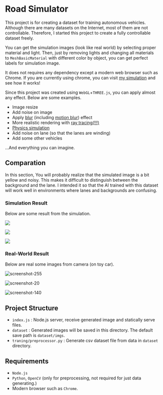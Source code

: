 # Road Simulator

This project is for creating a dataset for training autonomous vehicles. Although there are many datasets on the Internet, most of them are not controllable. Therefore, I started this project to create a fully controllable dataset freely.

You can get the simulation images (look like real world) by selecting proper material and light. Then, just by removing lights and changing all materials to `MeshBasicMaterial` with different color by object, you can get perfect labels for simulation image.

It does not requires any dependency except a modern web browser such as Chrome. If you are currently using chrome, you can visit [my simulation](https://unknownpgr.github.io/road-simulator/index.html) and see how it works!

Since this project was created using `WebGL`+`THREE.js`, you can apply almost any effect. Below are some examples.

- Image resize
- Add noise on image
- Apply [blur](https://stackoverflow.com/questions/15354117/three-js-blur-the-frame-buffer) (including [motion blur](https://codepen.io/tjezidzic/pen/LMppKp)) effect
- More realistic rendering with [ray tracing(!!!)](http://madebyevan.com/webgl-path-tracing/)
- [Physics simulation](https://chandlerprall.github.io/Physijs/)
- Add noise on lane (so that the lanes are winding)
- Add some other vehicles

...And everything you can imagine.

## Comparation

In this section, You will probably realize that the simulated image is a bit yellow and noisy. This makes it difficult to distinguish between the background and the lane. I intended it so that the AI trained with this dataset will work well in environments where lanes and backgrounds are confusing.

### Simulation Result

Below are some result from the simulation.

![](imgs/sim/sim1.png)

![](imgs/sim/sim2.png)

![](imgs/sim/sim3.png)



### Real-World Result

Below are real some images from camera (on toy car).

![screenshot-255](imgs/real/screenshot-255.jpg)

![screenshot-20](imgs/real/screenshot-20.jpg)

![screenshot-140](imgs/real/screenshot-140.jpg)

## Project Structure

- `index.js` : Node.js server, receive generated image and statically serve files.
- `dataset` : Generated images will be saved in this directory. The default save path is `dataset/imgs`.
- `traning/preprocessor.py` : Generate csv dataset file from data in `dataset` directory.

## Requirements

- `Node.js`
- `Python`, `OpenCV` (only for preprocessing, not required for just data generating.)
- Modern browser such as `Chrome`.